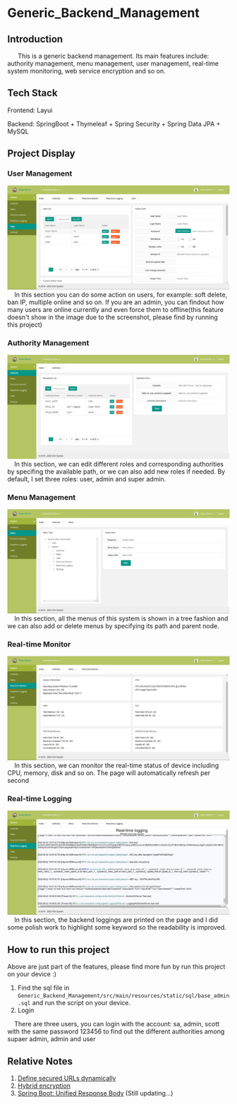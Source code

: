 # Generic_Backend_Management
## Introduction
&nbsp;&nbsp;&nbsp;&nbsp;&nbsp;&nbsp;This is a generic backend management. Its main features include: authority management, menu management, user management, real-time system monitoring, web service encryption and so on.
## Tech Stack
Frontend: Layui

Backend: SpringBoot + Thymeleaf + Spring Security + Spring Data JPA + MySQL
## Project Display
### User Management
![](https://github.com/xiaokeliu666/Generic_Backend_Management/blob/latest_branch/src/main/resources/static/image/User.jpg?raw=true)
&nbsp;&nbsp;&nbsp;&nbsp;In this section you can do some action on users, for example: soft delete, ban IP, multiple online and so on. If you are an admin, you can findout how many users are online currently and even force them to offline(this feature doesn't show in the image due to the screenshot, please find by running this project)
### Authority Management
![](https://github.com/xiaokeliu666/Generic_Backend_Management/blob/latest_branch/src/main/resources/static/image/Authority.jpg?raw=true)
&nbsp;&nbsp;&nbsp;&nbsp;In this section, we can edit different roles and corresponding authorities by specifing the available path, or we can also add new roles if needed. By default, I set three roles: user, admin and super admin.
### Menu Management
![](https://github.com/xiaokeliu666/Generic_Backend_Management/blob/latest_branch/src/main/resources/static/image/Menu.jpg?raw=true)
&nbsp;&nbsp;&nbsp;&nbsp;In this section, all the menus of this system is shown in a tree fashion and we can also add or delete menus by specifying its path and parent node.
### Real-time Monitor
![](https://github.com/xiaokeliu666/Generic_Backend_Management/blob/latest_branch/src/main/resources/static/image/Real-time%20Monitor.jpg?raw=true)
&nbsp;&nbsp;&nbsp;&nbsp;In this section, we can monitor the real-time status of device including CPU, memory, disk and so on. The page will automatically refresh per second 
### Real-time Logging
![](https://github.com/xiaokeliu666/Generic_Backend_Management/blob/latest_branch/src/main/resources/static/image/Real-time%20logging.jpg?raw=true)
&nbsp;&nbsp;&nbsp;&nbsp;In this section, the backend loggings are printed on the page and I did some polish work to highlight some keyword so the readability is improved.
## How to run this project
Above are just part of the features, please find more fun by run this project on your device :)
1. Find the sql file in `Generic_Backend_Management/src/main/resources/static/sql/base_admin.sql` and run the script on your device.
2. Login 

&nbsp;&nbsp;&nbsp;&nbsp;There are three users, you can login with the account: sa, admin, scott with the same password 123456 to find out the different authorities among supaer admin, admin and user

## Relative Notes
1. [Define secured URLs dynamically](https://xiaokeliu666.github.io/2020/08/17/Spring-Security-Define-secured-URLS-dynamically/)
2. [Hybrid encryption](https://xiaokeliu666.github.io/2020/08/03/A-secure-scheme-for-data-exchange-AES-RSA/)
3. [Spring Boot: Unified Response Body](https://xiaokeliu666.github.io/2020/08/25/Spring-Boot-Unified-Response-Body/)
(Still updating...)
